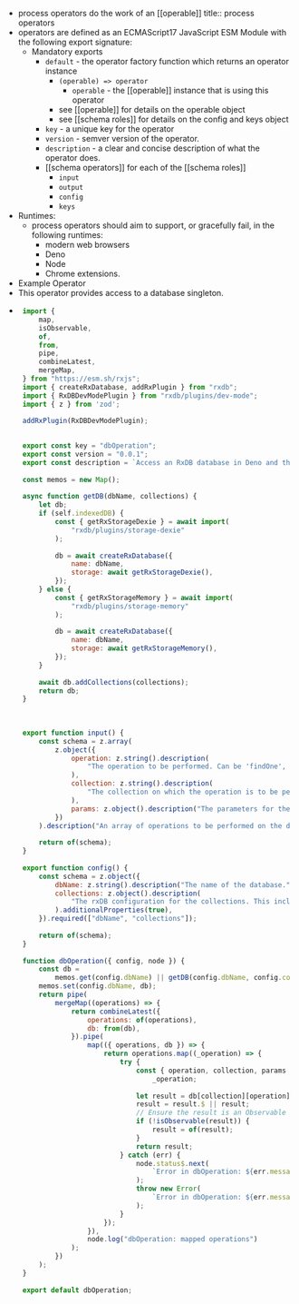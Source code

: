 - process operators do the work of an [[operable]]
  title:: process operators
- operators are defined as an ECMAScript17 JavaScript ESM Module with the following export signature:
	- Mandatory exports
		- `default` - the operator factory function which returns an operator instance
			- `(operable) => operator`
				- `operable` - the [[operable]] instance that is using this operator
			- see [[operable]] for details on the operable object
			- see [[schema roles]] for details on the config and keys object
		- `key` - a unique key for the operator
		- `version` - semver version of the operator.
		- `description` - a clear and concise description of what the operator does.
		- [[schema operators]] for each of the [[schema roles]]
			- `input`
			- `output`
			- `config`
			- `keys`
- Runtimes:
	- process operators should aim to support, or gracefully fail, in the following runtimes:
		- modern web browsers
		- Deno
		- Node
		- Chrome extensions.
- Example Operator
- This operator provides access to a database singleton.
- ```javascript
   import {
       map,
       isObservable,
       of,
       from,
       pipe,
       combineLatest,
       mergeMap,
   } from "https://esm.sh/rxjs";
   import { createRxDatabase, addRxPlugin } from "rxdb";
   import { RxDBDevModePlugin } from "rxdb/plugins/dev-mode";
   import { z } from 'zod';
  
   addRxPlugin(RxDBDevModePlugin);
   
   
   export const key = "dbOperation";
   export const version = "0.0.1";
   export const description = `Access an RxDB database in Deno and the Browser.`
   
   const memos = new Map();
   
   async function getDB(dbName, collections) {
       let db;
       if (self.indexedDB) {
           const { getRxStorageDexie } = await import(
               "rxdb/plugins/storage-dexie"
           );
   
           db = await createRxDatabase({
               name: dbName,
               storage: await getRxStorageDexie(),
           });
       } else {
           const { getRxStorageMemory } = await import(
               "rxdb/plugins/storage-memory"
           );
   
           db = await createRxDatabase({
               name: dbName,
               storage: await getRxStorageMemory(),
           });
       }
   
       await db.addCollections(collections);
       return db;
   }
   
   
   
   export function input() {
       const schema = z.array(
           z.object({
               operation: z.string().description(
                   "The operation to be performed. Can be 'findOne', 'upsert', or 'patch'."
               ),
               collection: z.string().description(
                   "The collection on which the operation is to be performed."
               ),
               params: z.object().description("The parameters for the operation."),
           })
       ).description("An array of operations to be performed on the database.");
   
       return of(schema);
   }
   
   export function config() {
       const schema = z.object({
           dbName: z.string().description("The name of the database."),
           collections: z.object().description(
               "The rxDB configuration for the collections. This includes the name of the collection and its schema, among other options."
           ).additionalProperties(true),
       }).required(["dbName", "collections"]);
   
       return of(schema);
   }
   
   function dbOperation({ config, node }) {
       const db =
           memos.get(config.dbName) || getDB(config.dbName, config.collections);
       memos.set(config.dbName, db);
       return pipe(
           mergeMap((operations) => {
               return combineLatest({
                   operations: of(operations),
                   db: from(db),
               }).pipe(
                   map(({ operations, db }) => {
                       return operations.map((_operation) => {
                           try {
                               const { operation, collection, params } =
                                   _operation;
   
                               let result = db[collection][operation](params);
                               result = result.$ || result;
                               // Ensure the result is an Observable
                               if (!isObservable(result)) {
                                   result = of(result);
                               }
                               return result;
                           } catch (err) {
                               node.status$.next(
                                   `Error in dbOperation: ${err.message}`
                               );
                               throw new Error(
                                   `Error in dbOperation: ${err.message}`
                               );
                           }
                       });
                   }),
                   node.log("dbOperation: mapped operations")
               );
           })
       );
   }
   
   export default dbOperation;
   
  ```